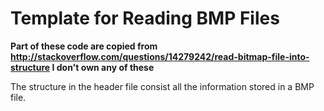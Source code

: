 # Template for Reading BMP Files
**Part of these code are copied from http://stackoverflow.com/questions/14279242/read-bitmap-file-into-structure I don't own any of these**

The structure in the header file consist all the information stored in a BMP file.
